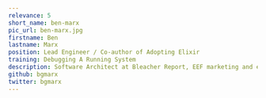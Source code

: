 ```yaml
---
relevance: 5
short_name: ben-marx
pic_url: ben-marx.jpg
firstname: Ben
lastname: Marx
position: Lead Engineer / Co-author of Adopting Elixir
training: Debugging A Running System
description: Software Architect at Bleacher Report, EEF marketing and education working group member, and co-author of Adopting Elixir.
github: bgmarx
twitter: bgmarx
---
```

